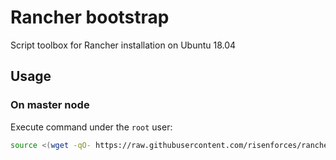 # Rancher bootstrap

Script toolbox for Rancher installation on Ubuntu 18.04

## Usage

### On master node

Execute command under the `root` user:

```sh
source <(wget -qO- https://raw.githubusercontent.com/risenforces/rancher-bootstrap/main/master.sh)
```
